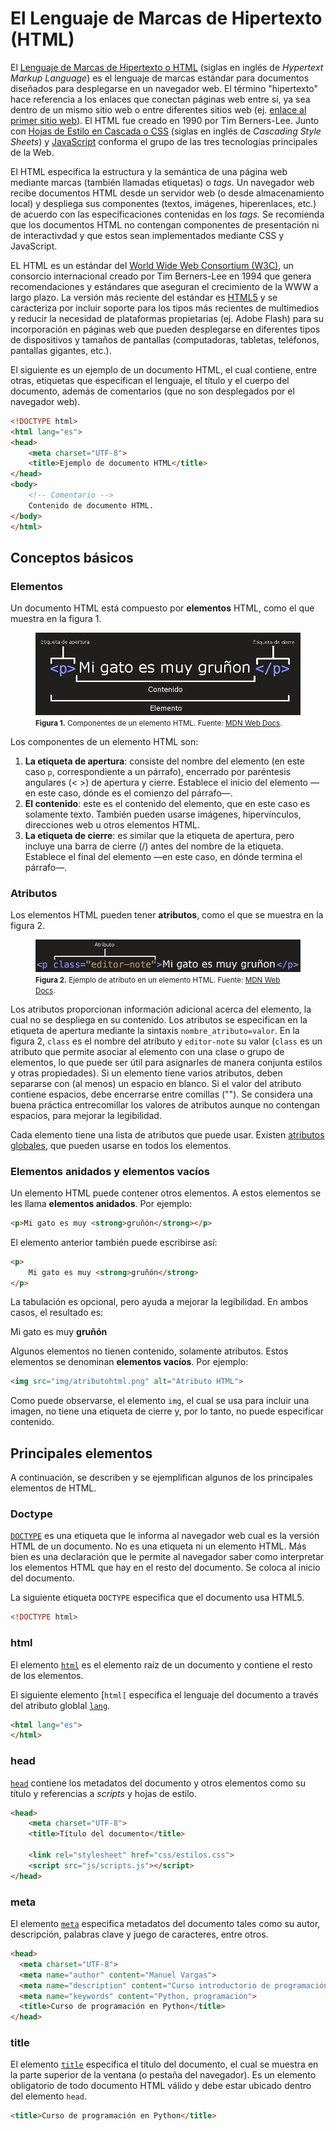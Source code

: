 # El Lenguaje de Marcas de Hipertexto (HTML)
El [Lenguaje de Marcas de Hipertexto o HTML](https://html.spec.whatwg.org/) (siglas en inglés de *Hypertext Markup Language*) es el lenguaje de marcas estándar para documentos diseñados para desplegarse en un navegador web.  El término "hipertexto" hace referencia a los enlaces que conectan páginas web entre sí, ya sea dentro de un mismo sitio web o entre diferentes sitios web (ej. [enlace al primer sitio web](http://info.cern.ch/)). El HTML fue creado en 1990 por Tim Berners-Lee. Junto con [Hojas de Estilo en Cascada o CSS](https://www.w3.org/TR/CSS/#css) (siglas en inglés de *Cascading Style Sheets*) y [JavaScript](https://es.wikipedia.org/wiki/JavaScript) conforma el grupo de las tres tecnologías principales de la Web.

El HTML especifica la estructura y la semántica de una página web mediante marcas (también llamadas etiquetas) o *tags*. Un navegador web recibe documentos HTML desde un servidor web (o desde almacenamiento local) y despliega sus componentes (textos, imágenes, hiperenlaces, etc.) de acuerdo con las especificaciones contenidas en los *tags.* Se recomienda que los documentos HTML no contengan componentes de presentación ni de interactivdad y que estos sean implementados mediante CSS y JavaScript.

EL HTML es un estándar del [World Wide Web Consortium (W3C)](https://www.w3.org/), un consorcio internacional creado por Tim Berners-Lee en 1994 que genera recomendaciones y estándares que aseguran el crecimiento de la WWW a largo plazo. La versión más reciente del estándar es [HTML5](https://www.w3.org/TR/2017/REC-html52-20171214/) y se caracteriza por incluir soporte para los tipos más recientes de multimedios y reducir la necesidad de plataformas propietarias (ej. Adobe Flash) para su incorporación en páginas web que pueden desplegarse en diferentes tipos de dispositivos y tamaños de pantallas (computadoras, tabletas, teléfonos, pantallas gigantes, etc.).

El siguiente es un ejemplo de un documento HTML, el cual contiene, entre otras, etiquetas que especifican el lenguaje, el título y el cuerpo del documento, además de comentarios (que no son desplegados por el navegador web).
```html
<!DOCTYPE html>
<html lang="es">
<head>
    <meta charset="UTF-8">
    <title>Ejemplo de documento HTML</title>     
</head>
<body>
    <!-- Comentario -->
    Contenido de documento HTML.
</body>
</html>
```

## Conceptos básicos
### Elementos
Un documento HTML está compuesto por **elementos** HTML, como el que muestra en la figura 1.

<p>
  <figure>
    <img src="img/elementohtml.png" alt="Elemento HTML">
    <figcaption>
      <small>
        <strong>Figura 1.</strong> Componentes de un elemento HTML. Fuente: <a href="https://developer.mozilla.org/es/docs/Learn/Getting_started_with_the_web/HTML_basics">MDN Web Docs</a>.
      </small>
    </figcaption>
  </figure>  
<p>
  
Los componentes de un elemento HTML son:

1. <strong>La etiqueta de apertura</strong>: consiste del nombre del elemento (en este caso ```p```, correspondiente a un párrafo), encerrado por paréntesis angulares (< >) de apertura y cierre. Establece el inicio del elemento —en este caso, dónde es el comienzo del párrafo—.
2. <strong>El contenido</strong>: este es el contenido del elemento, que en este caso es solamente texto. También pueden usarse imágenes, hipervínculos, direcciones web u otros elementos HTML.
3. <strong>La etiqueta de cierre</strong>: es similar que la etiqueta de apertura, pero incluye una barra de cierre (/) antes del nombre de la etiqueta. Establece el final del elemento —en este caso, en dónde termina el párrafo—.

### Atributos
Los elementos HTML pueden tener **atributos**, como el que se muestra en la figura 2.

<p>
  <figure>
    <img src="img/atributohtml.png" alt="Atributo HTML">
    <figcaption>
      <small>
        <strong>Figura 2.</strong> Ejemplo de atributo en un elemento HTML. Fuente: <a href="https://developer.mozilla.org/es/docs/Learn/Getting_started_with_the_web/HTML_basics">MDN Web Docs</a>.
      </small>
    </figcaption>
  </figure>  
<p>
  
Los atributos proporcionan información adicional acerca del elemento, la cual no se despliega en su contenido. Los atributos se especifican en la etiqueta de apertura mediante la sintaxis ```nombre_atributo=valor```. En la figura 2, ```class``` es el nombre del atributo y ```editor-note``` su valor (```class``` es un atributo que permite asociar al elemento con una clase o grupo de elementos, lo que puede ser útil para asignarles de manera conjunta estilos y otras propiedades). Si un elemento tiene varios atributos, deben separarse con (al menos) un espacio en blanco. Si el valor del atributo contiene espacios, debe encerrarse entre comillas (""). Se considera una buena práctica entrecomillar los valores de atributos aunque no contengan espacios, para mejorar la legibilidad.

Cada elemento tiene una lista de atributos que puede usar. Existen [atributos globales](https://developer.mozilla.org/es/docs/Web/HTML/Global_attributes), que pueden usarse en todos los elementos.

### Elementos anidados y elementos vacíos
Un elemento HTML puede contener otros elementos. A estos elementos se les llama **elementos anidados**. Por ejemplo:
```html
<p>Mi gato es muy <strong>gruñón</strong></p>
```

El elemento anterior también puede escribirse así:
```html
<p>
    Mi gato es muy <strong>gruñón</strong>
</p>
```

La tabulación es opcional, pero ayuda a mejorar la legibilidad. En ambos casos, el resultado es:
<p>Mi gato es muy <strong>gruñón</strong></p>

Algunos elementos no tienen contenido, solamente atributos. Estos elementos se denominan **elementos vacíos**. Por ejemplo:

```html
<img src="img/atributohtml.png" alt="Atributo HTML">
```

Como puede observarse, el elemento ```img```, el cual se usa para incluir una imagen, no tiene una etiqueta de cierre y, por lo tanto, no puede especificar contenido.

## Principales elementos
A continuación, se describen y se ejemplifican algunos de los principales elementos de HTML.

### Doctype
[```DOCTYPE```](https://developer.mozilla.org/es/docs/Glossary/Doctype) es una etiqueta que le informa al navegador web cual es la versión HTML de un documento. No es una etiqueta ni un elemento HTML. Más bien es una declaración que le permite al navegador saber como interpretar los elementos HTML que hay en el resto del documento. Se coloca al inicio del documento.

La siguiente etiqueta ```DOCTYPE``` especifica que el documento usa HTML5.
```html
<!DOCTYPE html>
```

### html
El elemento [```html```](https://developer.mozilla.org/es/docs/Web/HTML/Element/html) es el elemento raíz de un documento y contiene el resto de los elementos.

El siguiente elemento [```html[``` especifica el lenguaje del documento a través del atributo globlal [```lang```](https://developer.mozilla.org/es/docs/Web/HTML/Global_attributes/lang).
```html
<html lang="es">
</html>
```

### head
[```head```](https://developer.mozilla.org/es/docs/Web/HTML/Element/head) contiene los metadatos del documento y otros elementos como su título y referencias a *scripts* y hojas de estilo.

```html
<head>
    <meta charset="UTF-8">
    <title>Título del documento</title>
    
    <link rel="stylesheet" href="css/estilos.css">
    <script src="js/scripts.js"></script>        
</head>
```

### meta
El elemento [```meta```](https://developer.mozilla.org/es/docs/Web/HTML/Element/meta) especifica metadatos del documento tales como su autor, descripción, palabras clave y juego de caracteres, entre otros.

```html
<head>
  <meta charset="UTF-8">
  <meta name="author" content="Manuel Vargas">
  <meta name="description" content="Curso introductorio de programación">
  <meta name="keywords" content="Python, programación">
  <title>Curso de programación en Python</title>
</head>
```

### title
El elemento [```title```](https://developer.mozilla.org/es/docs/Web/HTML/Element/title) especifica el título del documento, el cual se muestra en la parte superior de la ventana (o pestaña del navegador). Es un elemento obligatorio de todo documento HTML válido y debe estar ubicado dentro del elemento ```head```.

```html
<title>Curso de programación en Python</title>
```
